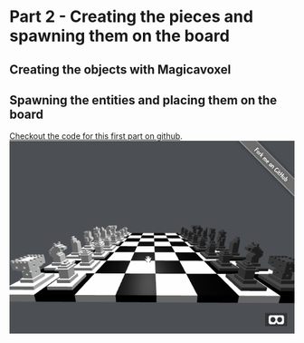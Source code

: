 # Part 2 - Creating the pieces and spawning them on the board

## Creating the objects with Magicavoxel



## Spawning the entities and placing them on the board

[Checkout the code for this first part on github](https://github.com/macmorning/aframe-chess/tree/7fd25482f65a576923a6309032c251e2a03b14a9).
![alt text](img/chessboard_pieces.gif "Board preview")